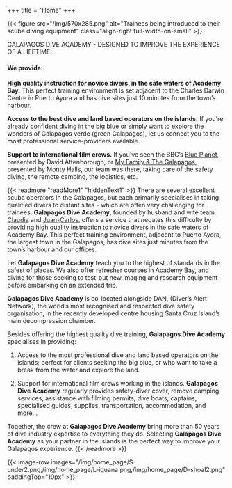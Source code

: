 +++
title = "Home"
+++

{{< figure src="/img/570x285.png" alt="Trainees being introduced to their scuba diving equipment" class="align-right full-width-on-small" >}}

<span class="large-strapline">GALAPAGOS DIVE ACADEMY - DESIGNED TO IMPROVE THE EXPERIENCE OF A LIFETIME!</span>

#### We provide:

**High quality instruction for novice divers, in the safe waters of Academy Bay.**  This perfect training environment is set adjacent to the Charles Darwin Centre in Puerto Ayora and has dive sites just 10 minutes from the town’s harbour.

**Access to the best dive and land based operators on the islands.**  If you're already confident diving in the big blue or simply want to explore the wonders of Galapagos verde (green Galapagos), let us connect you to the most professional service-providers available.

**Support to international film crews.**  If you’ve seen the BBC’s [Blue Planet](https://www.bbcearth.com/shows/blue-planet), presented by David Attenborough, or [My Family & The Galapagos](https://www.channel4.com/programmes/my-family-and-the-galapagos), presented by Monty Halls, our team was there, taking care of the safety diving, the remote camping, the logistics, etc.





{{< readmore "readMore1" "hiddenText1" >}}
There are several excellent scuba operators in the Galapagos, but each primarily specialises in taking qualified divers to distant sites - which are often very challenging for trainees.  **Galapagos Dive Academy**, founded by husband and wife team [Claudia](/about/the-team) and [Juan-Carlos](/about/the-team), offers a service that negates this difficulty by providing high quality instruction to novice divers in the safe waters of Academy Bay.  This perfect training environment, adjacent to Puerto Ayora, the largest town in the Galapagos, has dive sites just minutes from the town’s harbour and our offices.

Let **Galapagos Dive Academy** teach you to the highest of standards in the safest of places.  We also offer refresher courses in Academy Bay, and diving for those seeking to test-out new imaging and research  equipment before embarking on an extended trip.

**Galapagos Dive Academy** is co-located alongside DAN, (Diver’s Alert Network), the world’s most recognised and respected dive safety organisation, in the recently developed centre housing Santa Cruz Island’s main decompression chamber.

Besides offering the highest quality dive training, **Galapagos Dive Academy** specialises in providing:

1) Access to the most professional dive and land based operators on the islands; perfect for clients seeking the big blue, or who want to take a break from the water and explore the land.

2) Support for international film crews working in the islands.  **Galapagos Dive Academy** regularly provides safety-diver cover, remove camping services, assistance with filming permits, dive boats, captains, specialised guides, supplies, transportation, accommodation, and more...

Together, the crew at **Galapagos Dive Academy**  bring more than 50 years of dive industry expertise to everything they do.  Selecting **Galapagos Dive Academy** as your partner in the islands is the perfect way to improve your Galapagos experience.
{{< /readmore >}}

{{< image-row images="/img/home_page/S-under2.png,/img/home_page/L-iguana.png,/img/home_page/D-shoal2.png" paddingTop="10px" >}}

